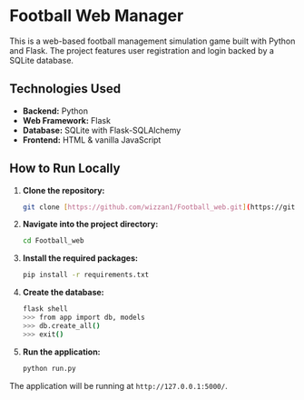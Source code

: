 # Football Web Manager

This is a web-based football management simulation game built with Python and Flask. The project features user registration and login backed by a SQLite database.

## Technologies Used
* **Backend:** Python
* **Web Framework:** Flask
* **Database:** SQLite with Flask-SQLAlchemy
* **Frontend:** HTML & vanilla JavaScript

## How to Run Locally

1.  **Clone the repository:**
    ```bash
    git clone [https://github.com/wizzan1/Football_web.git](https://github.com/wizzan1/Football_web.git)
    ```
2.  **Navigate into the project directory:**
    ```bash
    cd Football_web
    ```
3.  **Install the required packages:**
    ```bash
    pip install -r requirements.txt
    ```
4.  **Create the database:**
    ```bash
    flask shell
    >>> from app import db, models
    >>> db.create_all()
    >>> exit()
    ```
5.  **Run the application:**
    ```bash
    python run.py
    ```
The application will be running at `http://127.0.0.1:5000/`.
